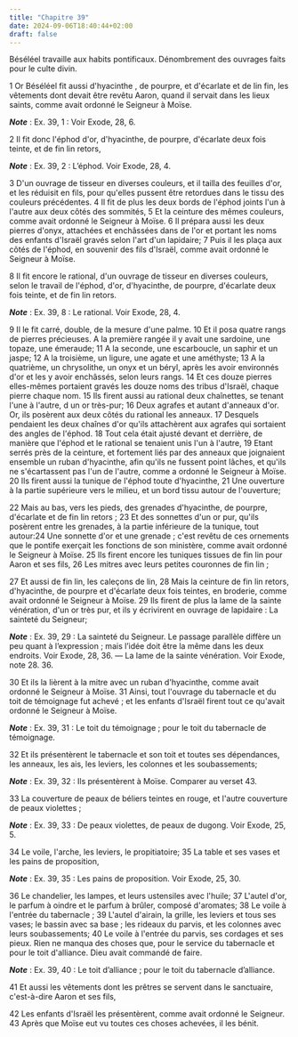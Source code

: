 ```yaml
---
title: "Chapitre 39"
date: 2024-09-06T18:40:44+02:00
draft: false
---
```



Béséléel travaille aux habits pontificaux.
Dénombrement des ouvrages faits pour le culte divin.


1 Or Béséléel fit aussi d'hyacinthe , de pourpre, et d'écarlate et de lin fin, les vêtements dont devait être revêtu Aaron, quand il servait dans les lieux saints, comme avait ordonné le Seigneur à Moïse.

***Note*** :  Ex. 39, 1 : Voir Exode, 28, 6.


2 Il fit donc l'éphod d'or, d'hyacinthe, de pourpre, d'écarlate deux fois teinte, et de fin lin retors,

***Note*** :  Ex. 39, 2 : L’éphod. Voir Exode, 28, 4.

3 D'un ouvrage de tisseur en diverses couleurs, et il tailla des feuilles d'or, et les réduisit en fils, pour qu'elles pussent être retordues dans le tissu des couleurs précédentes. 4 Il fit de plus les deux bords de l'éphod joints l'un à l'autre aux deux côtés des sommités, 5 Et la ceinture des mêmes couleurs, comme avait ordonné le Seigneur à Moïse. 6 Il prépara aussi les deux pierres d'onyx, attachées et enchâssées dans de l'or et portant les noms des enfants d'Israël gravés selon l'art d'un lapidaire; 7 Puis il les plaça aux côtés de l'éphod, en souvenir des fils d'Israël, comme avait ordonné le Seigneur à Moïse.


8 Il fit encore le rational, d'un ouvrage de tisseur en diverses couleurs, selon le travail de l'éphod, d'or, d'hyacinthe, de pourpre, d'écarlate deux fois teinte, et de fin lin retors.

***Note*** :  Ex. 39, 8 : Le rational. Voir Exode, 28, 4.

9 Il le fit carré, double, de la mesure d'une palme. 10 Et il posa quatre rangs de pierres précieuses. A la première rangée il y avait une sardoine, une topaze, une émeraude; 11 A la seconde, une escarboucle, un saphir et un jaspe; 12 A la troisième, un ligure, une agate et une améthyste; 13 A la quatrième, un chrysolithe, un onyx et un béryl, après les avoir environnés d'or et les y avoir enchâssés, selon leurs rangs. 14 Et ces douze pierres elles-mêmes portaient gravés les douze noms des tribus d'Israël, chaque pierre chaque nom. 15 Ils firent aussi au rational deux chaînettes, se tenant l'une à l'autre, d un or très-pur; 16 Deux agrafes et autant d'anneaux d'or. Or, ils posèrent aux deux côtés du rational les anneaux. 17 Desquels pendaient les deux chaînes d'or qu'ils attachèrent aux agrafes qui sortaient des angles de l'éphod. 18 Tout cela était ajusté devant et derrière, de manière que l'éphod et le rational se tenaient unis l'un à l'autre, 19 Etant serrés près de la ceinture, et fortement liés par des anneaux
que joignaient ensemble un ruban d'hyacinthe, afin qu'ils ne fussent point lâches, et qu'ils ne s'écartassent pas l'un de l'autre, comme a ordonné le Seigneur à Moïse. 20 Ils firent aussi la tunique de l'éphod toute d'hyacinthe, 21 Une ouverture à la partie supérieure vers le milieu, et un bord tissu autour de l'ouverture;


22 Mais au bas, vers les pieds, des grenades d'hyacinthe, de pourpre, d'écarlate et de fin lin retors ; 23 Et des sonnettes d'un or pur, qu'ils posèrent entre les grenades, à la partie inférieure de la tunique, tout autour:24 Une sonnette d'or et une grenade ; c'est revêtu de ces ornements que le pontife exerçait les fonctions de son ministère, comme avait ordonné le Seigneur à Moïse. 25 Ils firent encore les tuniques tissues de fin lin pour Aaron et ses fils, 26 Les mitres avec leurs petites couronnes de fin lin ;


27 Et aussi de fin lin, les caleçons de lin, 28 Mais la ceinture de fin lin retors, d'hyacinthe, de pourpre et d'écarlate deux fois teintes, en broderie, comme avait ordonné le Seigneur à Moïse. 29 Ils firent de plus la lame de la sainte vénération, d'un or très pur, et ils y écrivirent en ouvrage de lapidaire : La sainteté du Seigneur;

***Note*** :  Ex. 39, 29 : La sainteté du Seigneur. Le passage parallèle diffère un peu quant à l’expression ; mais l’idée doit être la même dans les deux endroits. Voir Exode, 28, 36. ― La lame de la sainte vénération. Voir Exode, note 28. 36.


30 Et ils la lièrent à la mitre avec un ruban d'hyacinthe, comme avait ordonné le Seigneur à Moïse. 31 Ainsi, tout l'ouvrage du tabernacle et du toit de témoignage fut achevé ; et les enfants d'Israël firent tout ce qu'avait ordonné le Seigneur à Moïse.

***Note*** :  Ex. 39, 31 : Le toit du témoignage ; pour le toit du tabernacle de témoignage.


32 Et ils présentèrent le tabernacle et son toit et toutes ses dépendances, les anneaux, les ais, les leviers, les colonnes et les soubassements;

***Note*** :  Ex. 39, 32 : Ils présentèrent à Moïse. Comparer au verset 43.


33 La couverture de peaux de béliers teintes en rouge, et l'autre couverture de peaux violettes ;

***Note*** :  Ex. 39, 33 : De peaux violettes, de peaux de dugong. Voir Exode, 25, 5.

34 Le voile, l'arche, les leviers, le propitiatoire; 35 La table et ses vases et les pains de proposition,

***Note*** :  Ex. 39, 35 : Les pains de proposition. Voir Exode, 25, 30.

36 Le chandelier, les lampes, et leurs ustensiles avec l'huile; 37 L'autel d'or, le parfum à oindre et le parfum à brûler, composé d'aromates; 38 Le voile à l'entrée du tabernacle ; 39 L'autel d'airain, la grille, les leviers et tous ses vases; le bassin avec sa base ; les rideaux du parvis, et les colonnes avec leurs soubassements; 40 Le voile à l'entrée du parvis, ses cordages et ses pieux. Rien ne manqua des choses que, pour le service du tabernacle et pour le toit d'alliance. Dieu avait commandé de faire.

***Note*** :  Ex. 39, 40 : Le toit d’alliance ; pour le toit du tabernacle d’alliance.

41 Et aussi les vêtements dont les prêtres se servent dans le sanctuaire, c'est-à-dire Aaron et ses fils,


42 Les enfants d'Israël les présentèrent, comme avait ordonné le Seigneur. 43 Après que Moïse eut vu toutes ces choses achevées, il les bénit.

